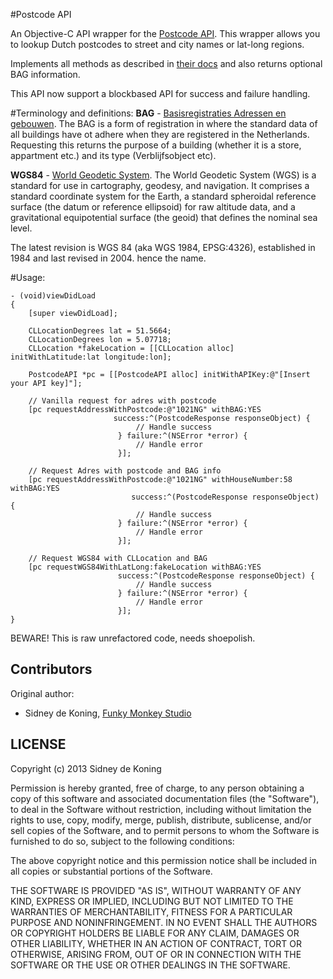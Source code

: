#Postcode API

An Objective-C API wrapper for the [Postcode API](http://www.postcodeapi.nu). This wrapper allows you to lookup Dutch postcodes to street and city names or lat-long regions.

Implements all methods as described in [their docs](http://api.postcodeapi.nu/docs/) and also returns optional BAG information.

This API now support a blockbased API for success and failure handling.

#Terminology and definitions:
**BAG** - [Basisregistraties Adressen en gebouwen](http://bag.vrom.nl/).
The BAG is a form of registration in where the standard data of all buildings have ot adhere when they are registered in the Netherlands. Requesting this returns the purpose of a building (whether it is a store, appartment etc.) and its type (Verblijfsobject etc).

**WGS84** - [World Geodetic System](http://en.wikipedia.org/wiki/World_Geodetic_System).
The World Geodetic System (WGS) is a standard for use in cartography, geodesy, and navigation. It comprises a standard coordinate system for the Earth, a standard spheroidal reference surface (the datum or reference ellipsoid) for raw altitude data, and a gravitational equipotential surface (the geoid) that defines the nominal sea level.

The latest revision is WGS 84 (aka WGS 1984, EPSG:4326), established in 1984 and last revised in 2004. hence the name.


#Usage:
```objc
- (void)viewDidLoad
{
	[super viewDidLoad];

    CLLocationDegrees lat = 51.5664;
	CLLocationDegrees lon = 5.07718;
	CLLocation *fakeLocation = [[CLLocation alloc] initWithLatitude:lat longitude:lon];

	PostcodeAPI *pc = [[PostcodeAPI alloc] initWithAPIKey:@"[Insert your API key]"];
    
    // Vanilla request for adres with postcode
    [pc requestAddressWithPostcode:@"1021NG" withBAG:YES
                       success:^(PostcodeResponse responseObject) {
                            // Handle success
                        } failure:^(NSError *error) {
                            // Handle error
                        }];

    // Request Adres with postcode and BAG info
	[pc requestAddressWithPostcode:@"1021NG" withHouseNumber:58 withBAG:YES
	                       success:^(PostcodeResponse responseObject) {
                            // Handle success
                        } failure:^(NSError *error) {
                            // Handle error
                        }];
                            
    // Request WGS84 with CLLocation and BAG
    [pc requestWGS84WithLatLong:fakeLocation withBAG:YES
                        success:^(PostcodeResponse responseObject) {
                            // Handle success
                        } failure:^(NSError *error) {
                            // Handle error
                        }];
}
```

BEWARE!
This is raw unrefactored code, needs shoepolish.


## Contributors

Original author: 

 * Sidney de Koning, [Funky Monkey Studio](http://www.funky-monkey.nl)

## LICENSE

Copyright (c) 2013 Sidney de Koning

Permission is hereby granted, free of charge, to any person obtaining
a copy of this software and associated documentation files (the
"Software"), to deal in the Software without restriction, including
without limitation the rights to use, copy, modify, merge, publish,
distribute, sublicense, and/or sell copies of the Software, and to
permit persons to whom the Software is furnished to do so, subject to
the following conditions:

The above copyright notice and this permission notice shall be
included in all copies or substantial portions of the Software.

THE SOFTWARE IS PROVIDED "AS IS", WITHOUT WARRANTY OF ANY KIND,
EXPRESS OR IMPLIED, INCLUDING BUT NOT LIMITED TO THE WARRANTIES OF
MERCHANTABILITY, FITNESS FOR A PARTICULAR PURPOSE AND
NONINFRINGEMENT. IN NO EVENT SHALL THE AUTHORS OR COPYRIGHT HOLDERS BE
LIABLE FOR ANY CLAIM, DAMAGES OR OTHER LIABILITY, WHETHER IN AN ACTION
OF CONTRACT, TORT OR OTHERWISE, ARISING FROM, OUT OF OR IN CONNECTION
WITH THE SOFTWARE OR THE USE OR OTHER DEALINGS IN THE SOFTWARE.
